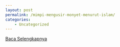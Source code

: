```yaml
---
layout: post
permalink: /mimpi-mengusir-monyet-menurut-islam/
categories:
    - Uncategorized
---
```


[Baca Selengkapnya](/10)